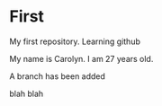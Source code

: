First
=====

My first repository. Learning github

My name is Carolyn. I am 27 years old.

A branch has been added

blah blah

